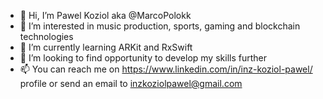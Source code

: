- 👋 Hi, I’m Pawel Koziol aka @MarcoPolokk
- 👀 I’m interested in music production, sports, gaming and blockchain technologies
- 🌱 I’m currently learning ARKit and RxSwift
- 💞️ I’m looking to find opportunity to develop my skills further
- 📫 You can reach me on https://www.linkedin.com/in/inz-koziol-pawel/ profile or send an email to inzkoziolpawel@gmail.com

<!---
MarcoPolokk/MarcoPolokk is a ✨ special ✨ repository because its `README.md` (this file) appears on your GitHub profile.
You can click the Preview link to take a look at your changes.
--->
